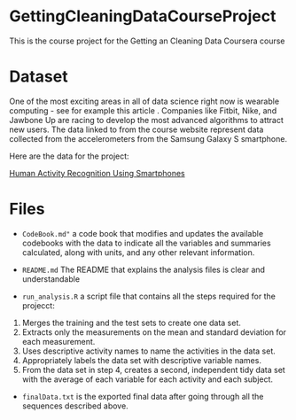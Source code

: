 # GettingCleaningDataCourseProject
 This is the course project for the Getting an Cleaning Data Coursera course
 
 
# Dataset
One of the most exciting areas in all of data science right now is wearable
computing - see for example this article . Companies like Fitbit, Nike, and 
Jawbone Up are racing to develop the most advanced algorithms to attract new 
users. The data linked to from the course website represent data collected from 
the accelerometers from the Samsung Galaxy S smartphone.

Here are the data for the project:

[Human Activity Recognition Using Smartphones](https://d396qusza40orc.cloudfront.net/getdata%2Fprojectfiles%2FUCI%20HAR%20Dataset.zip)

# Files
* `CodeBook.md"` a code book that modifies and updates the available codebooks with
the data to indicate all the variables and summaries calculated, along with 
units, and any other relevant information.

* `README.md` The README that explains the analysis files is clear and 
understandable

* `run_analysis.R` a script file that contains all the steps required for the
projecct:

1. Merges the training and the test sets to create one data set.
2. Extracts only the measurements on the mean and standard deviation for each 
measurement. 
3. Uses descriptive activity names to name the activities in the data set.
4. Appropriately labels the data set with descriptive variable names. 
5. From the data set in step 4, creates a second, independent tidy data set with
the average of each variable for each activity and each subject.

* `finalData.txt` is the exported final data after going through all the sequences
described above.